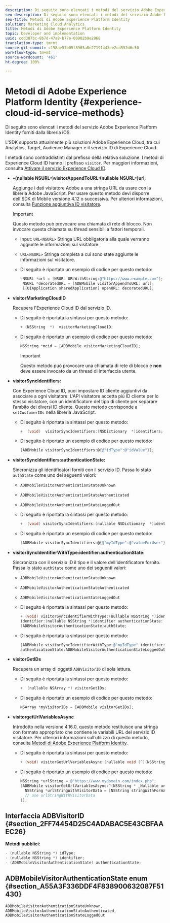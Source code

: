 ```yaml
---
description: Di seguito sono elencati i metodi del servizio Adobe Experience Platform Identity forniti dalla libreria iOS.
seo-description: Di seguito sono elencati i metodi del servizio Adobe Experience Platform Identity forniti dalla libreria iOS.
seo-title: Metodi di Adobe Experience Platform Identity
solution: Marketing Cloud,Analytics
title: Metodi di Adobe Experience Platform Identity
topic: Developer and implementation
uuid: cdd307bc-8b7d-47a8-b77e-00902b9e2968
translation-type: tm+mt
source-git-commit: c198ae57b05f8965a8e27191443ee2cd552d6c50
workflow-type: tm+mt
source-wordcount: '461'
ht-degree: 100%

---
```



# Metodi di Adobe Experience Platform Identity {#experience-cloud-id-service-methods}

Di seguito sono elencati i metodi del servizio Adobe Experience Platform Identity forniti dalla libreria iOS.

L&#39;SDK supporta attualmente più soluzioni Adobe Experience Cloud, tra cui Analytics, Target, Audience Manager e il servizio ID di Experience Cloud.

I metodi sono contraddistinti dal prefisso della relativa soluzione. I metodi di Experience Cloud ID hanno il prefisso `visitor`. Per maggiori informazioni, consulta [Attivare il servizio Experience Cloud ID](/help/ios/marketing-cloud/mcvid.md).

* **`+`(nullable NSURL`*`)visitorAppendToURL:(nullable NSURL`*`)url;**

   Aggiunge i dati visitatore Adobe a una stringa URL da usare con la libreria Adobe JavaScript. Per usare questo metodo devi disporre dell&#39;SDK di Mobile versione 4.12 o successiva. Per ulteriori informazioni, consulta [Funzione aggiuntiva ID visitatore](https://docs.adobe.com/content/help/it-IT/id-service/using/id-service-api/methods/appendvisitorid.html).

   >[!IMPORTANT]
   >
   >Questo metodo può provocare una chiamata di rete di blocco. Non invocare questa chiamata su thread sensibili a fattori temporali.

   * Input: `URL<NSURL>`
Stringa URL obbligatoria alla quale verranno aggiunte le informazioni sul visitatore.
   * `URL<NSURL>`
Stringa completa a cui sono state aggiunte le informazioni sul visitatore.

   * Di seguito è riportato un esempio di codice per questo metodo:

      ```objective-c
       NSURL *url = [NSURL URLWithString:@"https://www.example.com"];  
       NSURL *decoratedURL = [ADBMobile visitorAppendToURL: url];  
       [[UIApplication sharedApplication] openURL: decoratedURL];  
      ```

* **visitorMarketingCloudID**

   Recupera l&#39;Experience Cloud ID dal servizio ID.

   * Di seguito è riportata la sintassi per questo metodo:

      ```objective-c
      + (NSString  *)  visitorMarketingCloudID;
      ```

   * Di seguito è riportato un esempio di codice per questo metodo:

      ```objective-c
      NSString *mcid = [ADBMobile visitorMarketingCloudID]; 
      ```

      >[!IMPORTANT]
      >
      >Questo metodo può provocare una chiamata di rete di blocco e **non** deve essere invocato da un thread di interfaccia utente.

* **visitorSyncIdentifiers:**

   Con Experience Cloud ID, puoi impostare ID cliente aggiuntivi da associare a ogni visitatore. L’API visitatore accetta più ID cliente per lo stesso visitatore, con un identificatore del tipo di cliente per separare l’ambito dei diversi ID cliente. Questo metodo corrisponde a `setCustomerIDs` nella libreria JavaScript.

   * Di seguito è riportata la sintassi per questo metodo:

      ```objective-c
      +  (void)  visitorSyncIdentifiers:(NSDictionary  *)identifiers;
      ```

   * Di seguito è riportato un esempio di codice per questo metodo:

      ```objective-c
      [ADBMobile visitorSyncIdentifiers:@{@"idType":@"idValue"}];
      ```

* **visitorSyncIdentifiers:authenticationState:**

   Sincronizza gli identificatori forniti con il servizio ID. Passa lo stato `authState` come uno dei seguenti valori:

   * `ADBMobileVisitorAuthenticationStateUnknown`
   * `ADBMobileVisitorAuthenticationStateAuthenticated`
   * `ADBMobileVisitorAuthenticationStateLoggedOut`

   * Di seguito è riportata la sintassi per questo metodo:

      ```objective-c
      +  (void) visitorSyncIdentifiers:(nullable NSDictionary  *)identifiers  authenticationState:(ADBMobileVisitorAuthenticationState)authState; 
      ```

   * Di seguito è riportato un esempio di codice per questo metodo:

      ```objective-c
      [ADBMobile visitorSyncIdentifiers:@{@"myIdType":@"valueForUser"}  authenticationState:ADBMobileVisitorAuthenticationStateAuthenticated]; 
      ```

* **visitorSyncIdentifierWithType:identifier:authenticationState:**

   Sincronizza con il servizio ID il tipo e il valore dell&#39;identificatore fornito. Passa lo stato `authState` come uno dei seguenti valori:

   * `ADBMobileVisitorAuthenticationStateUnknown`
   * `ADBMobileVisitorAuthenticationStateAuthenticated`
   * `ADBMobileVisitorAuthenticationStateLoggedOut`

   * Di seguito è riportata la sintassi per questo metodo:

      ```objective-c
      + (void) visitorSyncIdentifierWithType:(nullable NSString *)identifierType  
      identifier:(nullable NSString *)identifier authenticationState:
      (ADBMobileVisitorAuthenticationState)authState; 
      ```

   * Di seguito è riportata la sintassi per questo metodo:

      ```objective-c
      [ADBMobile visitorSyncIdentifierWithType:@"myIdType" identifier:@"valueForUser"  
      authenticationState:ADBMobileVisitorAuthenticationStateLoggedOut]; 
      ```

* **visitorGetIDs**

   Recupera un array di oggetti `ADBVisitorID` di sola lettura.

   * Di seguito è riportata la sintassi per questo metodo:

      ```objective-c
      +  (nullable NSArray *) visitorGetIDs;
      ```

   * Di seguito è riportato un esempio di codice per questo metodo:

      ```objective-c
      NSArray *myVisitorIDs = [ADBMobile visitorGetIDs];
      ```

* **visitorgetUrlVariablesAsync**

   Introdotto nella versione 4.16.0, questo metodo restituisce una stringa con formato appropriato che contiene le variabili URL del servizio ID visitatore. Per ulteriori informazioni sull’utilizzo di questo metodo, consulta [Metodi di Adobe Experience Platform Identity](/help/ios/reference/hybrid-app.md).

   * Di seguito è riportata la sintassi per questo metodo:

      ```objectivec
      + (void) visitorGetUrlVariablesAsync:(nullable void (^)(NSString* __nullable urlVariables))callback;
      ```

   * Di seguito è riportato un esempio di codice per questo metodo:

      ```objectivec
      NSString *urlString = @"https://www.mydomain.com/index.php"; 
      [ADBMobile visitorGetUrlVariablesAsync:^(NSString * _Nullable urlVariables) { 
        NSString *urlStringWithVisitorData = [NSString stringWithFormat:@"%@?%@", urlString, urlVariables]; 
        // use urlStringWithVisitorData 
      }];
      ```

## Interfaccia ADBVisitorID {#section_2FF74454D25C4ADABAC5E43CBFAAEC26}

**Metodi pubblici:**

```objective-c
- (nullable NSString *) idType; 
- (nullable NSString *) identifier; 
- (ADBMobileVisitorAuthenticationState) authenticationState; 
```

## ADBMobileVisitorAuthenticationState enum {#section_A55A3F336DDF4F838900632087F51430}

```objective-c
ADBMobileVisitorAuthenticationStateUnknown, 
ADBMobileVisitorAuthenticationStateAuthenticated, 
ADBMobileVisitorAuthenticationStateLoggedOut
```


